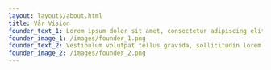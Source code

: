 ```yaml
---
layout: layouts/about.html
title: Vår Vision
founder_text_1: Lorem ipsum dolor sit amet, consectetur adipiscing elit. Donec porttitor dolor nulla, ut tincidunt mauris malesuada sit amet. Donec commodo ligula eget fringilla vehicula. Aliquam dictum enim vitae nunc fringilla imperdiet. Curabitur egestas viverra sodales.
founder_image_1: /images/founder_1.png
founder_text_2: Vestibulum volutpat tellus gravida, sollicitudin lorem sed, tempus turpis. Vivamus efficitur tellus turpis, et sagittis mi hendrerit vel. Orci varius natoque penatibus et magnis dis parturient montes, nascetur ridiculus mus.
founder_image_2: /images/founder_2.png
---
```

